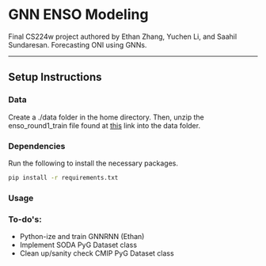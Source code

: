 # GNN ENSO Modeling
Final CS224w project authored by Ethan Zhang, Yuchen Li, and Saahil Sundaresan. Forecasting ONI using GNNs.

--------------------

## Setup Instructions
### Data
Create a ./data folder in the home directory. Then, unzip the enso_round1_train file found at [this](https://tianchi.aliyun.com/dataset/98942) link into the data folder.

### Dependencies
Run the following to install the necessary packages.
```sh
pip install -r requirements.txt
```

### Usage

### To-do's:
- Python-ize and train GNNRNN (Ethan)
- Implement SODA PyG Dataset class
- Clean up/sanity check CMIP PyG Dataset class

